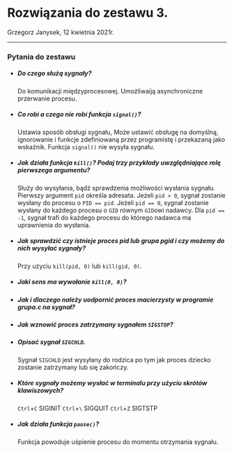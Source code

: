 # Rozwiązania do zestawu 3.
Grzegorz Janysek, 12 kwietnia 2021r. 

---
### Pytania do zestawu
-   ##### Do czego służą sygnały?
    Do komunikacji międzyprocesowej. Umożliwaiją asynchroniczne przerwanie procesu.
-   ##### Co robi a czego nie robi funkcja `signal()`?
    Ustawia sposób obsługi sygnału, Może ustawić obsługę na domyślną, ignorowanie i funkcje zdefiniowaną przez programistę i przekazaną jako wskaźnik. Funkcja `signal()` nie wysyła sygnału. 
-   ##### Jak działa funkcja `kill()`? Podaj trzy przykłady uwzględniające rolę pierwszego argumentu?
    Służy do wysyłania, bądź sprawdzenia możliwości wysłania sygnału. Pierwszy argument `pid` określa adresata. Jeżeli `pid > 0`, sygnał zostanie wysłany do procesu o `PID == pid`. Jeżeli `pid == 0`, sygnał zostanie wysłany do każdego procesu o `GID` równym `GID`owi nadawcy. Dla `pid == -1`, sygnał trafi do każdego procesu do którego nadawca ma uprawnienia do wysłania.
-   ##### Jak sprawdzić czy istnieje proces pid lub grupa pgid i czy możemy do nich wysyłać sygnały?
    Przy użyciu `kill(pid, 0)` lub `kill(gid, 0)`.
-   ##### Jaki sens ma wywołanie `kill(0, 0)`?
-   ##### Jak i dlaczego należy uodpornić proces macierzysty w programie grupa.c na sygnał?
-   ##### Jak wznowić proces zatrzymany sygnałem `SIGSTOP`?
-   ##### Opisać sygnał `SIGCHLD`.
    Sygnał `SIGCHLD` jest wysyłany do rodzica po tym jak proces dziecko zostanie zatrzymany lub się zakończy.
-   ##### Które sygnały możemy wysłać w terminalu przy użyciu skrótów klawiszowych?
    `Ctrl`+`C` SIGINIT
    `Ctrl`+`\` SIGQUIT
    `Ctrl`+`Z` SIGTSTP
-   ##### Jak działa funkcja `pause()`?
    Funkcja powoduje uśpienie procesu do momentu otrzymania sygnału.